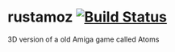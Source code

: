 # rustamoz [![Build Status](https://travis-ci.com/killkrt/rustamoz.svg?token=DL6zjFz2eeVyf4qVVvBU&branch=main)](https://travis-ci.com/killkrt/rustamoz)
3D version of a old Amiga game called Atoms
